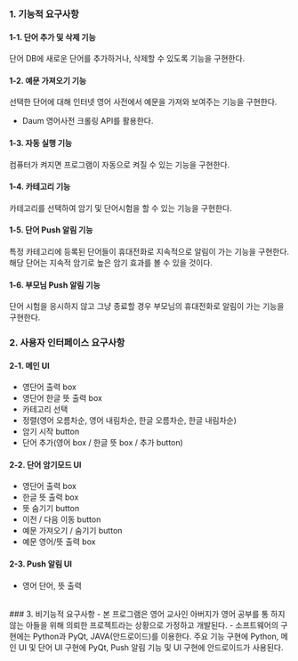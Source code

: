 ### 1. 기능적 요구사항
#### 1-1. 단어 추가 및 삭제 기능
단어 DB에 새로운 단어를 추가하거나, 삭제할 수 있도록 기능을 구현한다.
#### 1-2. 예문 가져오기 기능
선택한 단어에 대해 인터넷 영어 사전에서 예문을 가져와 보여주는 기능을 구현한다.
- Daum 영어사전 크롤링 API를 활용한다.
#### 1-3. 자동 실행 기능
컴퓨터가 켜지면 프로그램이 자동으로 켜질 수 있는 기능을 구현한다.
#### 1-4. 카테고리 기능
카테고리를 선택하여 암기 및 단어시험을 할 수 있는 기능을 구현한다.
#### 1-5. 단어 Push 알림 기능
특정 카테고리에 등록된 단어들이 휴대전화로 지속적으로 알림이 가는 기능을 구현한다. 해당 단어는 지속적 암기로 높은 암기 효과를 볼 수 있을 것이다.
#### 1-6. 부모님 Push 알림 기능
단어 시험을 응시하지 않고 그냥 종료할 경우 부모님의 휴대전화로 알림이 가는 기능을 구현한다.
<br>
### 2. 사용자 인터페이스 요구사항
#### 2-1. 메인 UI
- 영단어 출력 box
- 영단어 한글 뜻 출력 box
- 카테고리 선택
- 정렬(영어 오름차순, 영어 내림차순, 한글 오름차순, 한글 내림차순)
- 암기 시작 button
- 단어 추가(영어 box / 한글 뜻 box / 추가 button)

#### 2-2. 단어 암기모드 UI
- 영단어 출력 box
- 한글 뜻 출력 box
- 뜻 숨기기 button
- 이전 / 다음 이동 button
- 예문 가져오기 / 숨기기 button
- 예문 영어/뜻 출력 box

#### 2-3. Push 알림 UI
- 영어 단어, 뜻 출력
<br>
### 3. 비기능적 요구사항
- 본 프로그램은 영어 교사인 아버지가 영어 공부를 통 하지 않는 아들을 위해 의뢰한 프로젝트라는 상황으로 가정하고 개발된다.
- 소프트웨어의 구현에는 Python과 PyQt, JAVA(안드로이드)를 이용한다. 주요 기능 구현에 Python, 메인 UI 및 단어 UI 구현에 PyQt, Push 알림 기능 및 UI 구현에 안드로이드가 사용된다.
